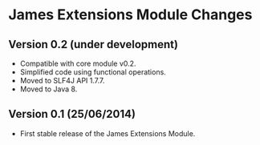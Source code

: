 James Extensions Module Changes
===============================


Version 0.2 (under development)
---------------------------------

 - Compatible with core module v0.2.
 - Simplified code using functional operations.
 - Moved to SLF4J API 1.7.7.
 - Moved to Java 8.


Version 0.1 (25/06/2014)
------------------------

 - First stable release of the James Extensions Module.